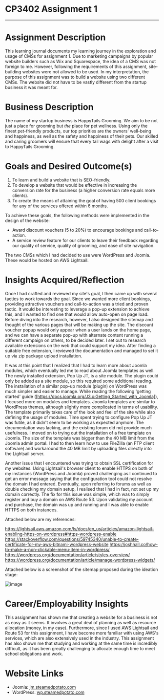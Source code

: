 # CP3402 Assignment 1
--------------------------------------------------------------------------------------------------------------------------------
# Assignment Description

This learning journal documents my learning journey in the exploration and usage of CMSs for assignment 1.
Due to marketing campaigns by popular website builders such as Wix and Squarespace, the idea of a CMS was not foreign to me. However, following the requirements of this assignment, site-building websites were not allowed to be used. In my interpretation, the purpose of this assignment was to build a website using two different CMSs. The website did not have to be vastly different from the startup business it was meant for.

# Business Description
The name of my startup business is HappyTails Grooming. We aim to be not just a place for grooming but _the_ place for pet wellness. Using only the finest pet-friendly products, our top priorities are the owners' well-being and happiness, as well as the safety and happiness of their pets. Our skilled and caring groomers will ensure that every tail wags with delight after a visit to HappyTails Grooming.

# Goals and Desired Outcome(s)
1. To learn and build a website that is SEO-friendly.
2. To develop a website that would be effective in increasing the conversion rate for the business (a higher conversion rate equals more clients).
3. To create the means of attaining the goal of having 500 client bookings for any of the services offered within 6 months.

To achieve these goals, the following methods were implemented in the design of the website:
* Award discount vouchers (5 to 20%) to encourage bookings and call-to-action.
* A service review feature for our clients to leave their feedback regarding our quality of service, quality of grooming, and ease of site navigation.

The two CMSs which I had decided to use were WordPress and Joomla. These would be hosted on AWS Lightsail.

# Insights Acquired/Reflection
Once I had crafted and reviewed my site's goal, I then came up with several tactics to work towards the goal. Since we wanted more client bookings, providing attractive vouchers and call-to-action was a tried and proven tactic. It would be interesting to leverage a pop-up extension to achieve this, and I wanted to find one that would allow auto-open on page load.
Before diving into the research, however, I also designed the sitemap and thought of the various pages that will be making up the site. The discount voucher popup would only appear when a user lands on the home page, and we can have a separate pop-up with alternate content running a different campaign on others, to be decided later. I set out to research available extensions on the web that could support my idea. After finding a suitable free extension, I reviewed the documentation and managed to set it up via zip package upload installation.

It was at this point that I realized that I had to learn more about Joomla modules, which eventually led me to read about Joomla templates as well. The newly installed extension, Pop Up JT, is a site module. The plugin could only be added as a site module, so this required some additional reading. The installation of a similar pop-up module (plugin) on WordPress was much simpler and easier to manage. While reading the following 'getting started' guide ([https://docs.joomla.org/J3.x:Getting_Started_with_Joomla]), I focused more on modules and templates. Joomla templates are similar to WordPress themes, although slightly more complicated in terms of usability. The template primarily takes care of the look and feel of the site while also defining the usage of modules. Time spent trying to configure Pop Up JT was futile, as it didn't seem to be working as expected anymore. The documentation was lacking, and the existing forum did not provide much usefulness.
I moved on to trying out the installation of a free template on Joomla. The size of the template was bigger than the 40 MB limit from the Joomla admin portal. I had to then learn how to use FileZilla (an FTP client software) and workaround the 40 MB limit by uploading files directly into the Lightsail server.

Another issue that I encountered was trying to obtain SSL certification for my websites. Using Lightsail's browser client to enable HTTPS on both of my instances (WordPress and Joomla) proved challenging as I continued to get an error message saying that the configuration tool could not resolve the domain I had entered. Eventually, upon referring to forums as well as double checking my domain setup, I realised that I had in fact, not set up my domain correctly. The fix for this issue was simple, which was to simply register and buy a domain on AWS Route 53. Upon validating my account and purchase, the domain was up and running and I was able to enable HTTPS on both instances.

Attached below are my references:

https://lightsail.aws.amazon.com/ls/docs/en_us/articles/amazon-lightsail-enabling-https-on-wordpress#https-wordpress-enable
https://stackoverflow.com/questions/59745340/unable-to-create-certificate-for-my-aws-bitnami-wordpress-website
https://joshhall.co/how-to-make-a-non-clickable-menu-item-in-wordpress/
https://wordpress.org/documentation/article/styles-overview/
https://wordpress.org/documentation/article/manage-wordpress-widgets/

Attached below is a screenshot of the sitemap proposed during the ideation stage:

![image](https://github.com/StillNotAPotato/CP3402Assignment1/assets/108881455/7bd9ce52-7a68-47bb-8e37-1910c38dbd15)

# Career/Employability Insights
This assignment has shown me that creating a website for a business is not as easy as it seems. It involves a great deal of planning as well as resource allocation (money, in my case). Furthermore, since I used AWS Lightsail and Route 53 for this assignment, I have become more familiar with using AWS's services, which are also extensively used in the industry. This assignment has also shown me that studying and working at the same time is incredibly difficult, as it has been greatly challenging to allocate enough time to meet school obligations and work.

# Website Links
* Joomla: [jm.steamedpotato.com](https://jm.steamedpotato.com/)
* WordPress: [wp.steamedpotato.com](https://wp.steamedpotato.com/)


